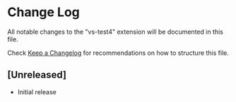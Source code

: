 # Change Log

All notable changes to the "vs-test4" extension will be documented in this file.

Check [Keep a Changelog](http://keepachangelog.com/) for recommendations on how to structure this file.

## [Unreleased]

- Initial release